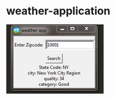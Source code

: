 # weather-application

![](https://raw.githubusercontent.com/Smit2808/weather-application/master/weather_app.PNG)
